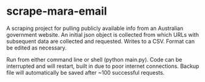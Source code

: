 # scrape-mara-email
A scraping project for pulling publicly available info from an Australian government website. An initial json object is collected from which URLs with subsequent data are collected and requested. Writes to a CSV. Format can be edited as necessary.

Run from either command line or shell (python main.py). Code can be interrupted and will restart, built in due to poor internet connections. Backup file will automatically be saved after ~100 successful requests.
